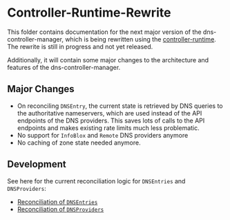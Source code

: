 # Controller-Runtime-Rewrite

This folder contains documentation for the next major version of the dns-controller-manager,
which is being rewritten using the [controller-runtime](sigs.k8s.io/controller-runtime).
The rewrite is still in progress and not yet released.

Additionally, it will contain some major changes to the architecture and features of the dns-controller-manager.

## Major Changes
- On reconciling `DNSEntry`, the current state is retrieved by DNS queries to the authoritative nameservers, which are used instead of the API endpoints of the DNS providers. This saves lots of calls to the API endpoints and makes existing rate limits much less problematic.
- No support for `InfoBlox` and `Remote` DNS providers anymore
- No caching of zone state needed anymore.

## Development

See here for the current reconciliation logic for `DNSEntries` and `DNSProviders`:
- [Reconciliation of `DNSEntries`](development/dnsentry-reconciliation.md)
- [Reconciliation of `DNSProviders`](development/dnsprovider-reconciliation.md)